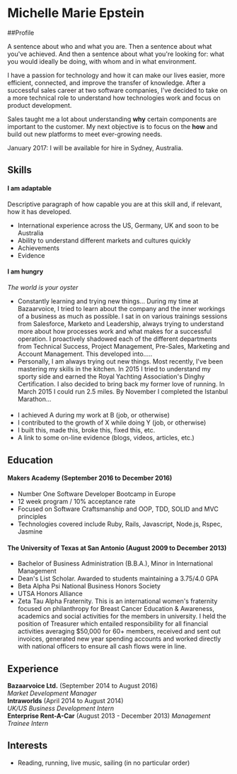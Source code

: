 ## <h1> Michelle Marie Epstein </h1>

##Profile

A sentence about who and what you are. Then a sentence about what you've achieved. And then a sentence about what you're looking for: what you would ideally be doing, with whom and in what environment.

I have a passion for technology and how it can make our lives easier, more efficient, connected, and improve the transfer of knowledge. After a successful sales career at two software companies, I've decided to take on a more technical role to understand how technologies work and focus on product development.

Sales taught me a lot about understanding **why** certain components are important to the customer. My next objective is to focus on the **how** and build out new platforms to meet ever-growing needs.

January 2017: I will be available for hire in Sydney, Australia.


## Skills

#### I am adaptable

Descriptive paragraph of how capable you are at this skill and, if relevant, how it has developed.

- International experience across the US, Germany, UK and soon to be Australia
- Ability to understand different markets and cultures quickly
- Achievements
- Evidence

#### I am hungry

*The world is your oyster*
- Constantly learning and trying new things... During my time at Bazaarvoice, I tried to learn about the company and the inner workings of a business as much as possible. I sat in on various trainings sessions from Salesforce, Marketo and Leadership, always trying to understand more about how processes work and what makes for a successful operation. I proactively shadowed each of the different departments from Technical Success, Project Management, Pre-Sales, Marketing and Account Management. This developed into.....
- Personally, I am always trying out new things. Most recently, I've been mastering my skills in the kitchen. In 2015 I tried to understand my sporty side and earned the Royal Yachting Association's Dinghy Certification. I also decided to bring back my former love of running. In March 2015 I could run 2.5 miles. By November I completed the Istanbul Marathon...

####


- I achieved A during my work at B (job, or otherwise)
- I contributed to the growth of X while doing Y (job, or otherwise)
- I built this, made this, broke this, fixed this, etc.
- A link to some on-line evidence (blogs, videos, articles, etc.)

## Education

#### Makers Academy (September 2016 to December 2016)

- Number One Software Developer Bootcamp in Europe
- 12 week program / 10% acceptance rate
- Focused on Software Craftsmanship and OOP, TDD, SOLID and MVC principles
- Technologies covered include Ruby, Rails, Javascript, Node.js, Rspec, Jasmine

#### The University of Texas at San Antonio (August 2009 to December 2013)

- Bachelor of Business Administration (B.B.A.), Minor in International Management
- Dean's List Scholar. Awarded to students maintaining a 3.75/4.0 GPA
- Beta Alpha Psi National Business Honors Society
- UTSA Honors Alliance
- Zeta Tau Alpha Fraternity. This is an international women's fraternity focused on philanthropy for Breast Cancer Education & Awareness, academics and social activities for the members in university. I held the position of Treasurer which entailed responsibility for all financial activities averaging $50,000 for 60+ members, received and sent out invoices, generated new year spending accounts and worked directly with national officers to ensure all cash flows were in line.

## Experience

**Bazaarvoice Ltd.** (September 2014 to August 2016)    
*Market Development Manager*  
**Intraworlds** (April 2014 to August 2014)   
*UK/US Business Development Intern*  
**Enterprise Rent-A-Car** (August 2013 - December 2013)
*Management Trainee Intern*

## Interests
- Reading, running, live music, sailing (in no particular order)

